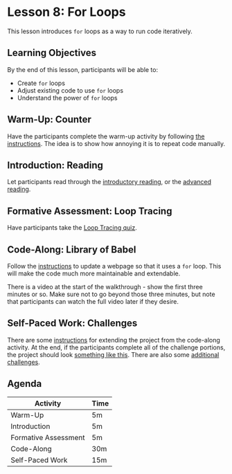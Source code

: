 # Lesson 8: For Loops
This lesson introduces `for` loops as a way to run code iteratively.

## Learning Objectives
By the end of this lesson, participants will be able to:

- Create `for` loops
- Adjust existing code to use `for` loops
- Understand the power of `for` loops

## Warm-Up: Counter
Have the participants complete the warm-up activity by following [the instructions](WarmUp.md). The idea is to show how annoying it is to repeat code manually.

## Introduction: Reading
Let participants read through the [introductory reading](ForLoopReading.md), or the [advanced reading](https://javascript.info/while-for).

## Formative Assessment: Loop Tracing
Have participants take the [Loop Tracing quiz](https://looptracing.hylandoutreach.repl.co/).

## Code-Along: Library of Babel
Follow the [instructions](BabelCodeAlong.md) to update a webpage so that it uses a `for` loop. This will make the code much more maintainable and extendable.

There is a video at the start of the walkthrough - show the first three minutes or so. Make sure not to go beyond those three minutes, but note that participants can watch the full video later if they desire.

## Self-Paced Work: Challenges
There are some [instructions](BabelUpdates.md) for extending the project from the code-along activity. At the end, if the participants complete all of the challenge portions, the project should look [something like this](http://replit.com/@HylandOutreach/BabelComplete). There are also some [additional challenges](ForLoopChallenges.md).
 
## Agenda

| Activity | Time |
|-|-|
| Warm-Up | 5m |
| Introduction | 5m |
| Formative Assessment | 5m |
| Code-Along | 30m |
| Self-Paced Work | 15m |
